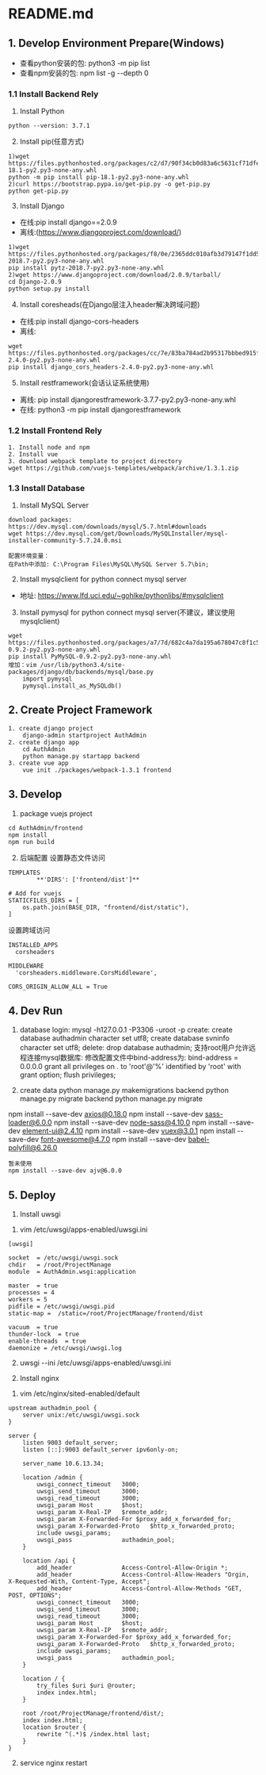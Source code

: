 # README.md

## 1. Develop Environment Prepare(Windows)
* 查看python安装的包: python3 -m pip list
* 查看npm安装的包: npm list -g --depth 0

### 1.1 Install Backend Rely
1. Install Python
```
python --version: 3.7.1
```
2. Install pip(任意方式)
```
1)wget https://files.pythonhosted.org/packages/c2/d7/90f34cb0d83a6c5631cf71dfe64cc1054598c843a92b400e55675cc2ac37/pip-18.1-py2.py3-none-any.whl
python -m pip install pip-18.1-py2.py3-none-any.whl
2)curl https://bootstrap.pypa.io/get-pip.py -o get-pip.py
python get-pip.py
```
3. Install Django
* 在线:pip install django==2.0.9
* 离线:(https://www.djangoproject.com/download/)
```
1)wget https://files.pythonhosted.org/packages/f8/0e/2365ddc010afb3d79147f1dd544e5ee24bf4ece58ab99b16fbb465ce6dc0/pytz-2018.7-py2.py3-none-any.whl
pip install pytz-2018.7-py2.py3-none-any.whl
2)wget https://www.djangoproject.com/download/2.0.9/tarball/
cd Django-2.0.9
python setup.py install
```

4. Install coresheads(在Django层注入header解决跨域问题)
* 在线:pip install django-cors-headers
* 离线:
```
wget https://files.pythonhosted.org/packages/cc/7e/83ba784ad2b95317bbbed915f0888d7d1cd8dc3d2e4b8ddec8fbc4c3e800/django_cors_headers-2.4.0-py2.py3-none-any.whl
pip install django_cors_headers-2.4.0-py2.py3-none-any.whl
```

5. Install restframework(会话认证系统使用)
* 离线: pip install djangorestframework-3.7.7-py2.py3-none-any.whl
* 在线: python3 -m pip install djangorestframework

### 1.2 Install Frontend Rely
```
1. Install node and npm
2. Install vue
3. download webpack template to project directory
wget https://github.com/vuejs-templates/webpack/archive/1.3.1.zip
```

### 1.3 Install Database
1. Install MySQL Server
```
download packages: https://dev.mysql.com/downloads/mysql/5.7.html#downloads
wget https://dev.mysql.com/get/Downloads/MySQLInstaller/mysql-installer-community-5.7.24.0.msi

配置环境变量：
在Path中添加: C:\Program Files\MySQL\MySQL Server 5.7\bin;
```
2. Install mysqlclient for python connect mysql server
* 地址: https://www.lfd.uci.edu/~gohlke/pythonlibs/#mysqlclient

3. Install pymysql for python connect mysql server(不建议，建议使用mysqlclient)
```
wget https://files.pythonhosted.org/packages/a7/7d/682c4a7da195a678047c8f1c51bb7682aaedee1dca7547883c3993ca9282/PyMySQL-0.9.2-py2.py3-none-any.whl
pip install PyMySQL-0.9.2-py2.py3-none-any.whl
增加：vim /usr/lib/python3.4/site-packages/django/db/backends/mysql/base.py
    import pymysql
    pymysql.install_as_MySQLdb()
```

## 2. Create Project Framework
```
1. create django project
	django-admin startproject AuthAdmin
2. create django app
	cd AuthAdmin
	python manage.py startapp backend
3. create vue app
	vue init ./packages/webpack-1.3.1 frontend
```

## 3. Develop
1. package vuejs project
```
cd AuthAdmin/frontend
npm install
npm run build
```

2. 后端配置
设置静态文件访问
```
TEMPLATES
        **'DIRS': ['frontend/dist']**

# Add for vuejs
STATICFILES_DIRS = [
    os.path.join(BASE_DIR, "frontend/dist/static"),
]
```

设置跨域访问
```
INSTALLED_APPS
  corsheaders

MIDDLEWARE
  'corsheaders.middleware.CorsMiddleware',

CORS_ORIGIN_ALLOW_ALL = True
```

## 4. Dev Run
1. database
login: 
  mysql -h127.0.0.1 -P3306 -uroot -p
create: 
  create database authadmin character set utf8;
  create database svninfo character set utf8;
delete:
  drop database authadmin;
支持root用户允许远程连接mysql数据库:
  修改配置文件中bind-address为: bind-address = 0.0.0.0
  grant all privileges on *.* to 'root'@'%' identified by 'root' with grant option;
  flush privileges;

2. create data
python manage.py makemigrations backend
python manage.py migrate backend
python manage.py migrate

npm install --save-dev axios@0.18.0
npm install --save-dev sass-loader@6.0.0
npm install --save-dev node-sass@4.10.0
npm install --save-dev element-ui@2.4.10
npm install --save-dev vuex@3.0.1
npm install --save-dev font-awesome@4.7.0
npm install --save-dev babel-polyfill@6.26.0

```
暂未使用
npm install --save-dev ajv@6.0.0
```

## 5. Deploy
1. Install uwsgi
1) vim /etc/uwsgi/apps-enabled/uwsgi.ini
```
[uwsgi]

socket  = /etc/uwsgi/uwsgi.sock
chdir   = /root/ProjectManage
module  = AuthAdmin.wsgi:application

master  = true
processes = 4
workers = 5
pidfile = /etc/uwsgi/uwsgi.pid
static-map =  /static=/root/ProjectManage/frontend/dist

vacuum  = true
thunder-lock  = true
enable-threads  = true
daemonize = /etc/uwsgi/uwsgi.log
```
2) uwsgi --ini /etc/uwsgi/apps-enabled/uwsgi.ini

2. Install nginx
1) vim /etc/nginx/sited-enabled/default
```
upstream authadmin_pool {
    server unix:/etc/uwsgi/uwsgi.sock
}

server {
    listen 9003 default_server;
    listen [::]:9003 default_server ipv6only-on;

    server_name 10.6.13.34;

    location /admin {
        uwsgi_connect_timeout   3000;
        uwsgi_send_timeout      3000;
        uwsgi_read_timeout      3000;
        uwsgi_param Host        $host;
        uwsgi_param X-Real-IP   $remote_addr;
        uwsgi_param X-Forwarded-For $proxy_add_x_forwarded_for;
        uwsgi_param X-Forwarded-Proto   $http_x_forwarded_proto;
        include uwsgi_params;
        uwsgi_pass              authadmin_pool;
    }

    location /api {
        add_header              Access-Control-Allow-Origin *;
        add_header              Access-Control-Allow-Headers "Orgin, X-Requested-With, Content-Type, Accept";
        add_header              Access-Control-Allow-Methods "GET, POST, OPTIONS";
        uwsgi_connect_timeout   3000;
        uwsgi_send_timeout      3000;
        uwsgi_read_timeout      3000;
        uwsgi_param Host        $host;
        uwsgi_param X-Real-IP   $remote_addr;
        uwsgi_param X-Forwarded-For $proxy_add_x_forwarded_for;
        uwsgi_param X-Forwarded-Proto   $http_x_forwarded_proto;
        include uwsgi_params;
        uwsgi_pass              authadmin_pool;
    }

    location / {
        try_files $uri $uri @router;
        index index.html;
    }

    root /root/ProjectManage/frontend/dist/;
    index index.html;
    location $router {
        rewrite ^(.*)$ /index.html last;
    }
}
```
2) service nginx restart
